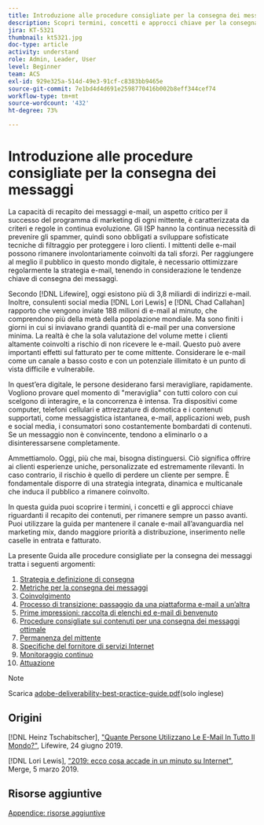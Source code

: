 ```yaml
---
title: Introduzione alle procedure consigliate per la consegna dei messaggi
description: Scopri termini, concetti e approcci chiave per la consegna dei messaggi, al fine di garantire il successo del programma di marketing.
jira: KT-5321
thumbnail: kt5321.jpg
doc-type: article
activity: understand
role: Admin, Leader, User
level: Beginner
team: ACS
exl-id: 929e325a-514d-49e3-91cf-c8383bb9465e
source-git-commit: 7e1bd4d4d691e2598770416b002b8eff344cef74
workflow-type: tm+mt
source-wordcount: '432'
ht-degree: 73%

---
```


# Introduzione alle procedure consigliate per la consegna dei messaggi

La capacità di recapito dei messaggi e-mail, un aspetto critico per il successo del programma di marketing di ogni mittente, è caratterizzata da criteri e regole in continua evoluzione. Gli ISP hanno la continua necessità di prevenire gli spammer, quindi sono obbligati a sviluppare sofisticate tecniche di filtraggio per proteggere i loro clienti. I mittenti delle e-mail possono rimanere involontariamente coinvolti da tali sforzi. Per raggiungere al meglio il pubblico in questo mondo digitale, è necessario ottimizzare regolarmente la strategia e-mail, tenendo in considerazione le tendenze chiave di consegna dei messaggi.

Secondo [!DNL Lifewire], oggi esistono più di 3,8 miliardi di indirizzi e-mail. Inoltre, consulenti social media [!DNL Lori Lewis] e [!DNL Chad Callahan] rapporto che vengono inviate 188 milioni di e-mail al minuto, che comprendono più della metà della popolazione mondiale. Ma sono finiti i giorni in cui si inviavano grandi quantità di e-mail per una conversione minima. La realtà è che la sola valutazione del volume mette i clienti altamente coinvolti a rischio di non ricevere le e-mail. Questo può avere importanti effetti sul fatturato per te come mittente. Considerare le e-mail come un canale a basso costo e con un potenziale illimitato è un punto di vista difficile e vulnerabile.

In quest’era digitale, le persone desiderano farsi meravigliare, rapidamente. Vogliono provare quel momento di &quot;meraviglia&quot; con tutti coloro con cui scelgono di interagire, e la concorrenza è intensa. Tra dispositivi come computer, telefoni cellulari e attrezzature di domotica e i contenuti supportati, come messaggistica istantanea, e-mail, applicazioni web, push e social media, i consumatori sono costantemente bombardati di contenuti. Se un messaggio non è convincente, tendono a eliminarlo o a disinteressarsene completamente.

Ammettiamolo. Oggi, più che mai, bisogna distinguersi. Ciò significa offrire ai clienti esperienze uniche, personalizzate ed estremamente rilevanti. In caso contrario, il rischio è quello di perdere un cliente per sempre. È fondamentale disporre di una strategia integrata, dinamica e multicanale che induca il pubblico a rimanere coinvolto.

In questa guida puoi scoprire i termini, i concetti e gli approcci chiave riguardanti il recapito dei contenuti, per rimanere sempre un passo avanti. Puoi utilizzare la guida per mantenere il canale e-mail all’avanguardia nel marketing mix, dando maggiore priorità a distribuzione, inserimento nelle caselle in entrata e fatturato.

La presente Guida alle procedure consigliate per la consegna dei messaggi tratta i seguenti argomenti:

1. [Strategia e definizione di consegna](/help/deliverability-strategy-and-definition.md)
2. [Metriche per la consegna dei messaggi](/help/metrics/metrics-overview.md)
3. [Coinvolgimento](/help/engagement.md)
4. [Processo di transizione: passaggio da una piattaforma e-mail a un’altra](/help/transition-process/switching-email-platforms.md)
5. [Prime impressioni: raccolta di elenchi ed e-mail di benvenuto](/help/first-impressions/address-collection-and-list-growth.md)
6. [Procedure consigliate sui contenuti per una consegna dei messaggi ottimale](/help/content-best-practices-for-optimal-delivery.md)
7. [Permanenza del mittente](/help/sender-permanence.md)
8. [Specifiche del fornitore di servizi Internet](/help/internet-service-provider-specifics/overview.md)
9. [Monitoraggio continuo](/help/ongoing-monitoring.md)
10. [Attuazione](/help/putting-it-in-practice.md)

>[!NOTE]
>
>Scarica [adobe-deliverability-best-practice-guide.pdf](/help/assets/adobe-deliverability-best-practice-guide.pdf)(solo inglese)

## Origini

[!DNL Heinz Tschabitscher], [&quot;Quante Persone Utilizzano Le E-Mail In Tutto Il Mondo?&quot;](https://www.lifewire.com/how-many-email-users-are-there-1171213), Lifewire, 24 giugno 2019.

[!DNL Lori Lewis], [&quot;2019: ecco cosa accade in un minuto su Internet&quot;](https://www.allaccess.com/merge/archive/29580/2019-this-is-what-happens-in-an-internet-minute), Merge, 5 marzo 2019.

## Risorse aggiuntive

[Appendice: risorse aggiuntive](/help/additional-resources/general-resources.md)
